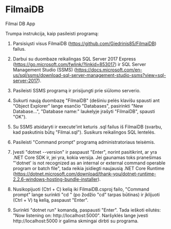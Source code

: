 # FilmaiDB
Filmai DB App

Trumpa instrukcija, kaip pasileisti programą:

1. Parsisiųsti visus FilmaiDB (https://github.com/Giedrinis85/FilmaiDB) failus.

2. Darbui su duombaze reikalingas SQL Server 2017 Express (https://go.microsoft.com/fwlink/?linkid=853017) ir SQL Server Management Studio (SSMS) (https://docs.microsoft.com/en-us/sql/ssms/download-sql-server-management-studio-ssms?view=sql-server-2017).

3. Pasileisti SSMS programą ir prisijungti prie siūlomo serverio.

4. Sukurti naują duombazę "FilmaiDB" (dešiniu pelės klavišu spausti ant "Object Explorer" lange esančio "Databases", pasirinkti "New Database...", "Database name:" laukelyje įrašyti "FilmaiDB", spausti "OK").

5. Su SSMS atsidaryti ir execute'int keturis .sql failus iš FilmaiDB (svarbu, kad paskutinis būtų "Filmai.sql"). Susikurs reikalingos SQL lentelės.

6. Pasileisti "Command prompt" programą administratoriaus teisėmis.

7. Įvesti "dotnet --version" ir paspaust "Enter", norint pasitikrint, ar yra .NET Core SDK ir, jei yra, kokia versija. Jei gaunamas toks pranešimas "'dotnet' is not recognized as an internal or external command operable program or batch file", tada reikia įsidiegti naujausią .NET Core Runtime (https://dotnet.microsoft.com/download/thank-you/dotnet-runtime-2.2.6-windows-hosting-bundle-installer).

8. Nusikopijuoti (Ctrl + C) kelią iki FilmaiDB.csproj failo, "Command prompt" lange surinkti "cd " (po žodžio "cd" tarpas būtinas) ir įklijuoti (Ctrl + V) tą kelią, paspaust "Enter".

9. Surinkti "dotnet run" komandą, paspausti "Enter". Tada ieškoti eilutės: "Now listening on: http://localhost:5000". Naršyklės lange įvesti http://localhost:5000 ir galima skmingai dirbti su programa.
